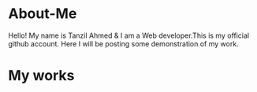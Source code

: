 # About-Me

Hello! My name is Tanzil Ahmed & I am a Web developer.This is my official github account. Here I will be posting some demonstration of my work.


# My works
